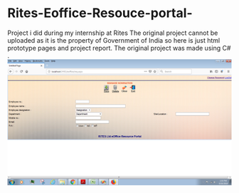 # Rites-Eoffice-Resouce-portal-
Project i did during my internship at Rites
The original project cannot be uploaded as it is the property of Government of India so here is just html prototype pages and project report.
The original project was made using C# .
![screenshot](https://github.com/jatin-pahuja/Rites-Eoffice-Resouce-portal-/blob/master/images/nomination.png)
